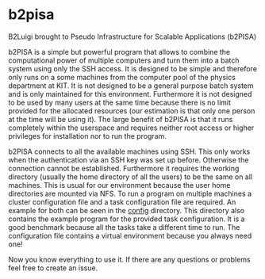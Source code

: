 # b2pisa
B2Luigi brought to Pseudo Infrastructure for Scalable Applications (b2PISA)

b2PISA is a simple but powerful program that allows to combine the computational power of multiple computers and turn them into a batch system using only the SSH access. It is designed to be simple and therefore only runs on a some machines from the computer pool of the physics department at KIT. It is not designed to be a general purpose batch system and is only maintained for this environment. Furthermore it is not designed to be used by many users at the same time because there is no limit provided for the allocated resources (our estimation is that only one person at the time will be using it). The large benefit of b2PISA is that it runs completely within the userspace and requires neither root access or higher privileges for installation nor to run the program.

b2PISA connects to all the available machines using SSH. This only works when the authentication via an SSH key was set up before. Otherwise the connection cannot be established. Furthermore it requires the working directory (usually the home directory of all the users) to be the same on all machines. This is usual for our environment because the user home directories are mounted via NFS. To run a program on multiple machines a cluster configuration file and a task configuration file are required. An example for both can be seen in the [config](./config) directory. This directory also contains the example program for the provided task configuration. It is a good benchmark because all the tasks take a different time to run. The configuration file contains a virtual environment because you always need one!

Now you know everything to use it. If there are any questions or problems feel free to create an issue.
